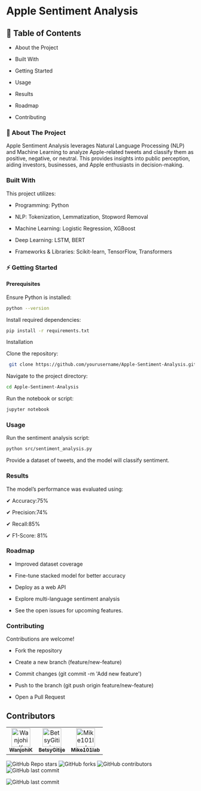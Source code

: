 #  Apple Sentiment Analysis




## 📌 Table of Contents

* About the Project

* Built With

* Getting Started

* Usage

* Results

* Roadmap

* Contributing


### 📖 About The Project

Apple Sentiment Analysis leverages Natural Language Processing (NLP) and Machine Learning to analyze Apple-related tweets and classify them as positive, negative, or neutral. This provides insights into public perception, aiding investors, businesses, and Apple enthusiasts in decision-making.

### Built With

This project utilizes:

* Programming: Python

* NLP: Tokenization, Lemmatization, Stopword Removal

* Machine Learning: Logistic Regression, XGBoost

* Deep Learning: LSTM, BERT

* Frameworks & Libraries: Scikit-learn, TensorFlow, Transformers


### ⚡ Getting Started

#### Prerequisites

Ensure Python is installed:

```bash 
python --version
 ```

Install required dependencies:

```bash
pip install -r requirements.txt
 ```

Installation


Clone the repository:

```bash
 git clone https://github.com/yourusername/Apple-Sentiment-Analysis.git
 ```
Navigate to the project directory:

```bash
cd Apple-Sentiment-Analysis
```

Run the notebook or script:

```bash
jupyter notebook
```

### Usage
Run the sentiment analysis script:

```bash
python src/sentiment_analysis.py
```

Provide a dataset of tweets, and the model will classify sentiment.

### Results

The model’s performance was evaluated using:

✔ Accuracy:75%

✔ Precision:74%

✔ Recall:85%

✔ F1-Score: 81%


 ### Roadmap

 * Improved dataset coverage

 * Fine-tune stacked model for better accuracy

 * Deploy as a web API

 * Explore multi-language sentiment analysis

* See the open issues for upcoming features.

### Contributing

Contributions are welcome!

* Fork the repository

* Create a new branch (feature/new-feature)

* Commit changes (git commit -m 'Add new feature')

* Push to the branch (git push origin feature/new-feature)

* Open a Pull Request


## Contributors  

<table>
  <tr>
    <td align="center">
      <a href="https://github.com/WanjohiK">
        <img src="https://github.com/WanjohiK.png" width="50;" alt="WanjohiK"/>
        <br /><sub><b>WanjohiK</b></sub>
      </a>
    </td>
    <td align="center">
      <a href="https://github.com/BetsyGitije">
        <img src="https://github.com/BetsyGitije.png" width="50;" alt="BetsyGitije"/>
        <br /><sub><b>BetsyGitije</b></sub>
      </a>
    </td>
    <td align="center">
      <a href="https://github.com/Mike101lab">
        <img src="https://github.com/Mike101lab.png" width="50;" alt="Mike101lab"/>
        <br /><sub><b>Mike101lab</b></sub>
      </a>
    </td>
  </tr>
</table>


![GitHub Repo stars](https://img.shields.io/github/stars/BetsyGitije/Sentiment-Classification-System?style=social)
![GitHub forks](https://img.shields.io/github/forks/BetsyGitije/Sentiment-Classification-System?style=social)
![GitHub contributors](https://img.shields.io/github/contributors/BetsyGitije/Sentiment-Classification-System)
![GitHub last commit](https://img.shields.io/github/last-commit/BetsyGitije/Sentiment-Classification-System)

![GitHub last commit](https://img.shields.io/github/last-commit/WanjohiK/Sentiment-Classification-System)





